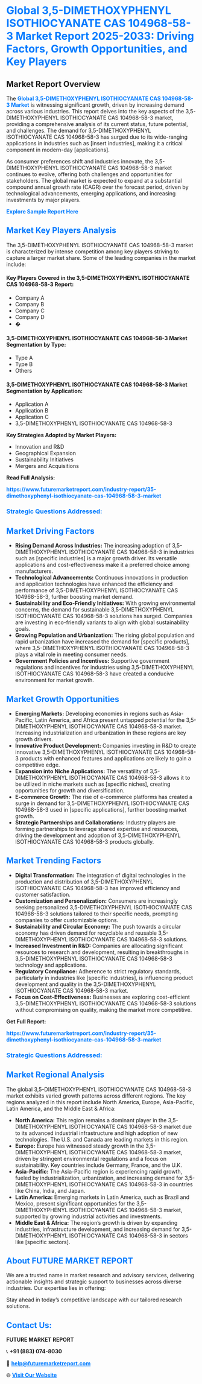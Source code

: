 <h1 style="color: #007BFF;">Global 3,5-DIMETHOXYPHENYL ISOTHIOCYANATE CAS 104968-58-3 Market Report 2025-2033: Driving Factors, Growth Opportunities, and Key Players</h1>

<section id="overview">
<h2>Market Report Overview</h2>
<p>The <a href="https://www.futuremarketreport.com/industry-report/35-dimethoxyphenyl-isothiocyanate-cas-104968-58-3-market" style="color: #007BFF; text-decoration: none;"><strong>Global 3,5-DIMETHOXYPHENYL ISOTHIOCYANATE CAS 104968-58-3 Market</strong></a> is witnessing significant growth, driven by increasing demand across various industries. This report delves into the key aspects of the 3,5-DIMETHOXYPHENYL ISOTHIOCYANATE CAS 104968-58-3 market, providing a comprehensive analysis of its current status, future potential, and challenges. The demand for 3,5-DIMETHOXYPHENYL ISOTHIOCYANATE CAS 104968-58-3 has surged due to its wide-ranging applications in industries such as [insert industries], making it a critical component in modern-day [applications].</p>
<p>As consumer preferences shift and industries innovate, the 3,5-DIMETHOXYPHENYL ISOTHIOCYANATE CAS 104968-58-3 market continues to evolve, offering both challenges and opportunities for stakeholders. The global market is expected to expand at a substantial compound annual growth rate (CAGR) over the forecast period, driven by technological advancements, emerging applications, and increasing investments by major players.</p>
</section>

<section id="overview">
<p><a href="https://www.futuremarketreport.com/request-sample/reportId=120410" style="color: #007BFF; text-decoration: none;"><strong>Explore Sample Report Here</strong></a></p>
</section>

<section id="key-players">
<h2 style="color: #007BFF;">Market Key Players Analysis</h2>
<p>The 3,5-DIMETHOXYPHENYL ISOTHIOCYANATE CAS 104968-58-3 market is characterized by intense competition among key players striving to capture a larger market share. Some of the leading companies in the market include:</p>
<h4>Key Players Covered in the 3,5-DIMETHOXYPHENYL ISOTHIOCYANATE CAS 104968-58-3 Report:</h4>
<ul><li>Company A</li><li>Company B</li><li>Company C</li><li>Company D</li><li>�</li></ul>
<h4>3,5-DIMETHOXYPHENYL ISOTHIOCYANATE CAS 104968-58-3 Market Segmentation by Type:</h4>
<ul><li>Type A</li><li>Type B</li><li>Others</li></ul>

<h4>3,5-DIMETHOXYPHENYL ISOTHIOCYANATE CAS 104968-58-3 Market Segmentation by Application:</h4>
<ul><li>Application A</li><li>Application B</li><li>Application C</li><li>3,5-DIMETHOXYPHENYL ISOTHIOCYANATE CAS 104968-58-3</li></ul>
<p><strong>Key Strategies Adopted by Market Players:</strong></p>
<ul>
<li>Innovation and R&D</li>
<li>Geographical Expansion</li>
<li>Sustainability Initiatives</li>
<li>Mergers and Acquisitions</li>
</ul>
</section>

<section>
<p><strong>Read Full Analysis: </strong></p><a href="https://www.futuremarketreport.com/industry-report/35-dimethoxyphenyl-isothiocyanate-cas-104968-58-3-market" style="color: #007BFF; text-decoration: none;"><strong>https://www.futuremarketreport.com/industry-report/35-dimethoxyphenyl-isothiocyanate-cas-104968-58-3-market</strong></a>
<h3 style="color: #007BFF;">Strategic Questions Addressed:</h3>
</section>

<section id="driving-factors">
<h2 style="color: #007BFF;">Market Driving Factors</h2>
<ul>
<li><strong>Rising Demand Across Industries:</strong> The increasing adoption of 3,5-DIMETHOXYPHENYL ISOTHIOCYANATE CAS 104968-58-3 in industries such as [specific industries] is a major growth driver. Its versatile applications and cost-effectiveness make it a preferred choice among manufacturers.</li>
<li><strong>Technological Advancements:</strong> Continuous innovations in production and application technologies have enhanced the efficiency and performance of 3,5-DIMETHOXYPHENYL ISOTHIOCYANATE CAS 104968-58-3, further boosting market demand.</li>
<li><strong>Sustainability and Eco-Friendly Initiatives:</strong> With growing environmental concerns, the demand for sustainable 3,5-DIMETHOXYPHENYL ISOTHIOCYANATE CAS 104968-58-3 solutions has surged. Companies are investing in eco-friendly variants to align with global sustainability goals.</li>
<li><strong>Growing Population and Urbanization:</strong> The rising global population and rapid urbanization have increased the demand for [specific products], where 3,5-DIMETHOXYPHENYL ISOTHIOCYANATE CAS 104968-58-3 plays a vital role in meeting consumer needs.</li>
<li><strong>Government Policies and Incentives:</strong> Supportive government regulations and incentives for industries using 3,5-DIMETHOXYPHENYL ISOTHIOCYANATE CAS 104968-58-3 have created a conducive environment for market growth.</li>
</ul>
</section>

<section id="growth-opportunities">
<h2 style="color: #007BFF;">Market Growth Opportunities</h2>
<ul>
<li><strong>Emerging Markets:</strong> Developing economies in regions such as Asia-Pacific, Latin America, and Africa present untapped potential for the 3,5-DIMETHOXYPHENYL ISOTHIOCYANATE CAS 104968-58-3 market. Increasing industrialization and urbanization in these regions are key growth drivers.</li>
<li><strong>Innovative Product Development:</strong> Companies investing in R&D to create innovative 3,5-DIMETHOXYPHENYL ISOTHIOCYANATE CAS 104968-58-3 products with enhanced features and applications are likely to gain a competitive edge.</li>
<li><strong>Expansion into Niche Applications:</strong> The versatility of 3,5-DIMETHOXYPHENYL ISOTHIOCYANATE CAS 104968-58-3 allows it to be utilized in niche markets such as [specific niches], creating opportunities for growth and diversification.</li>
<li><strong>E-commerce Growth:</strong> The rise of e-commerce platforms has created a surge in demand for 3,5-DIMETHOXYPHENYL ISOTHIOCYANATE CAS 104968-58-3 used in [specific applications], further boosting market growth.</li>
<li><strong>Strategic Partnerships and Collaborations:</strong> Industry players are forming partnerships to leverage shared expertise and resources, driving the development and adoption of 3,5-DIMETHOXYPHENYL ISOTHIOCYANATE CAS 104968-58-3 products globally.</li>
</ul>
</section>

<section id="trending-factors">
<h2 style="color: #007BFF;">Market Trending Factors</h2>
<ul>
<li><strong>Digital Transformation:</strong> The integration of digital technologies in the production and distribution of 3,5-DIMETHOXYPHENYL ISOTHIOCYANATE CAS 104968-58-3 has improved efficiency and customer satisfaction.</li>
<li><strong>Customization and Personalization:</strong> Consumers are increasingly seeking personalized 3,5-DIMETHOXYPHENYL ISOTHIOCYANATE CAS 104968-58-3 solutions tailored to their specific needs, prompting companies to offer customizable options.</li>
<li><strong>Sustainability and Circular Economy:</strong> The push towards a circular economy has driven demand for recyclable and reusable 3,5-DIMETHOXYPHENYL ISOTHIOCYANATE CAS 104968-58-3 solutions.</li>
<li><strong>Increased Investment in R&D:</strong> Companies are allocating significant resources to research and development, resulting in breakthroughs in 3,5-DIMETHOXYPHENYL ISOTHIOCYANATE CAS 104968-58-3 technology and applications.</li>
<li><strong>Regulatory Compliance:</strong> Adherence to strict regulatory standards, particularly in industries like [specific industries], is influencing product development and quality in the 3,5-DIMETHOXYPHENYL ISOTHIOCYANATE CAS 104968-58-3 market.</li>
<li><strong>Focus on Cost-Effectiveness:</strong> Businesses are exploring cost-efficient 3,5-DIMETHOXYPHENYL ISOTHIOCYANATE CAS 104968-58-3 solutions without compromising on quality, making the market more competitive.</li>
</ul>
</section>

<section>
<p><strong>Get Full Report: </strong></p><a href="https://www.futuremarketreport.com/industry-report/35-dimethoxyphenyl-isothiocyanate-cas-104968-58-3-market" style="color: #007BFF; text-decoration: none;"><strong>https://www.futuremarketreport.com/industry-report/35-dimethoxyphenyl-isothiocyanate-cas-104968-58-3-market</strong></a>
<h3 style="color: #007BFF;">Strategic Questions Addressed:</h3>
</section>


<section id="regional-analysis">
<h2 style="color: #007BFF;">Market Regional Analysis</h2>
<p>The global 3,5-DIMETHOXYPHENYL ISOTHIOCYANATE CAS 104968-58-3 market exhibits varied growth patterns across different regions. The key regions analyzed in this report include North America, Europe, Asia-Pacific, Latin America, and the Middle East & Africa:</p>
<ul>
<li><strong>North America:</strong> This region remains a dominant player in the 3,5-DIMETHOXYPHENYL ISOTHIOCYANATE CAS 104968-58-3 market due to its advanced industrial infrastructure and high adoption of new technologies. The U.S. and Canada are leading markets in this region.</li>
<li><strong>Europe:</strong> Europe has witnessed steady growth in the 3,5-DIMETHOXYPHENYL ISOTHIOCYANATE CAS 104968-58-3 market, driven by stringent environmental regulations and a focus on sustainability. Key countries include Germany, France, and the U.K.</li>
<li><strong>Asia-Pacific:</strong> The Asia-Pacific region is experiencing rapid growth, fueled by industrialization, urbanization, and increasing demand for 3,5-DIMETHOXYPHENYL ISOTHIOCYANATE CAS 104968-58-3 in countries like China, India, and Japan.</li>
<li><strong>Latin America:</strong> Emerging markets in Latin America, such as Brazil and Mexico, present significant opportunities for the 3,5-DIMETHOXYPHENYL ISOTHIOCYANATE CAS 104968-58-3 market, supported by growing industrial activities and investments.</li>
<li><strong>Middle East & Africa:</strong> The region’s growth is driven by expanding industries, infrastructure development, and increasing demand for 3,5-DIMETHOXYPHENYL ISOTHIOCYANATE CAS 104968-58-3 in sectors like [specific sectors].</li>
</ul>
</section>

<footer>
<h2 style="color: #007BFF;">About FUTURE MARKET REPORT</h2>
<p>We are a trusted name in market research and advisory services, delivering actionable insights and strategic support to businesses across diverse industries. Our expertise lies in offering:</p>

<p>Stay ahead in today’s competitive landscape with our tailored research solutions.</p>

<h2 style="color: #007BFF;">Contact Us:</h2>
<p><strong>FUTURE MARKET REPORT</strong></p>
<p>📞 <strong>+91 (883) 074-8030</strong></p>
<p>📧 <strong><a href="mailto:help@futuremarketreport.com" style="color: #007BFF;">help@futuremarketreport.com</a></strong></p>
<p>🌐 <strong><a href="https://www.futuremarketreport.com/" style="color: #007BFF;">Visit Our Website</a></strong></p>
</footer>